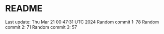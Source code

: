 # README

Last update: Thu Mar 21 00:47:31 UTC 2024
Random commit 1: 78
Random commit 2: 71
Random commit 3: 57
